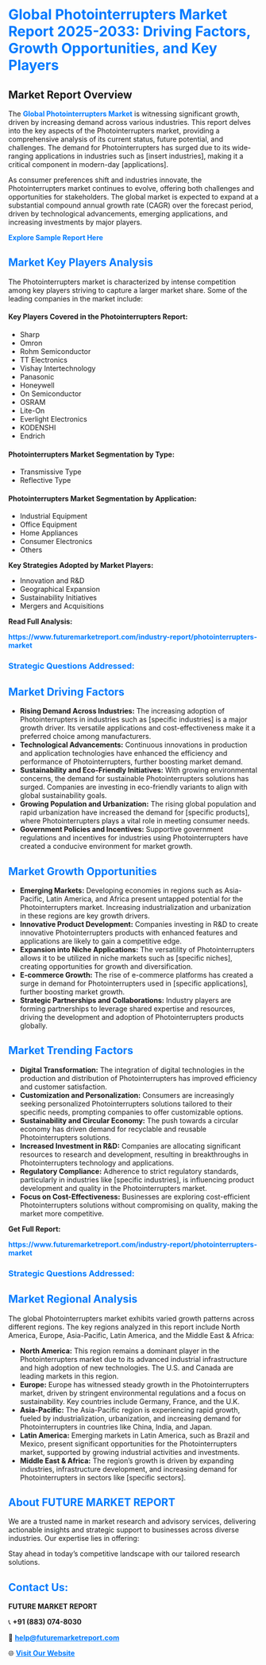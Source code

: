 <h1 style="color: #007BFF;">Global Photointerrupters Market Report 2025-2033: Driving Factors, Growth Opportunities, and Key Players</h1>

<section id="overview">
<h2>Market Report Overview</h2>
<p>The <a href="https://www.futuremarketreport.com/industry-report/photointerrupters-market" style="color: #007BFF; text-decoration: none;"><strong>Global Photointerrupters Market</strong></a> is witnessing significant growth, driven by increasing demand across various industries. This report delves into the key aspects of the Photointerrupters market, providing a comprehensive analysis of its current status, future potential, and challenges. The demand for Photointerrupters has surged due to its wide-ranging applications in industries such as [insert industries], making it a critical component in modern-day [applications].</p>
<p>As consumer preferences shift and industries innovate, the Photointerrupters market continues to evolve, offering both challenges and opportunities for stakeholders. The global market is expected to expand at a substantial compound annual growth rate (CAGR) over the forecast period, driven by technological advancements, emerging applications, and increasing investments by major players.</p>
</section>

<section id="overview">
<p><a href="https://www.futuremarketreport.com/request-sample/reportId=26804" style="color: #007BFF; text-decoration: none;"><strong>Explore Sample Report Here</strong></a></p>
</section>

<section id="key-players">
<h2 style="color: #007BFF;">Market Key Players Analysis</h2>
<p>The Photointerrupters market is characterized by intense competition among key players striving to capture a larger market share. Some of the leading companies in the market include:</p>
<h4>Key Players Covered in the Photointerrupters Report:</h4>
<ul><li>Sharp</li><li>Omron</li><li>Rohm Semiconductor</li><li>TT Electronics</li><li>Vishay Intertechnology</li><li>Panasonic</li><li>Honeywell</li><li>On Semiconductor</li><li>OSRAM</li><li>Lite-On</li><li>Everlight Electronics</li><li>KODENSHI</li><li>Endrich</li></ul>
<h4>Photointerrupters Market Segmentation by Type:</h4>
<ul><li>Transmissive Type</li><li>Reflective Type</li></ul>

<h4>Photointerrupters Market Segmentation by Application:</h4>
<ul><li>Industrial Equipment</li><li>Office Equipment</li><li>Home Appliances</li><li>Consumer Electronics</li><li>Others</li></ul>
<p><strong>Key Strategies Adopted by Market Players:</strong></p>
<ul>
<li>Innovation and R&D</li>
<li>Geographical Expansion</li>
<li>Sustainability Initiatives</li>
<li>Mergers and Acquisitions</li>
</ul>
</section>

<section>
<p><strong>Read Full Analysis: </strong></p><a href="https://www.futuremarketreport.com/industry-report/photointerrupters-market" style="color: #007BFF; text-decoration: none;"><strong>https://www.futuremarketreport.com/industry-report/photointerrupters-market</strong></a>
<h3 style="color: #007BFF;">Strategic Questions Addressed:</h3>
</section>

<section id="driving-factors">
<h2 style="color: #007BFF;">Market Driving Factors</h2>
<ul>
<li><strong>Rising Demand Across Industries:</strong> The increasing adoption of Photointerrupters in industries such as [specific industries] is a major growth driver. Its versatile applications and cost-effectiveness make it a preferred choice among manufacturers.</li>
<li><strong>Technological Advancements:</strong> Continuous innovations in production and application technologies have enhanced the efficiency and performance of Photointerrupters, further boosting market demand.</li>
<li><strong>Sustainability and Eco-Friendly Initiatives:</strong> With growing environmental concerns, the demand for sustainable Photointerrupters solutions has surged. Companies are investing in eco-friendly variants to align with global sustainability goals.</li>
<li><strong>Growing Population and Urbanization:</strong> The rising global population and rapid urbanization have increased the demand for [specific products], where Photointerrupters plays a vital role in meeting consumer needs.</li>
<li><strong>Government Policies and Incentives:</strong> Supportive government regulations and incentives for industries using Photointerrupters have created a conducive environment for market growth.</li>
</ul>
</section>

<section id="growth-opportunities">
<h2 style="color: #007BFF;">Market Growth Opportunities</h2>
<ul>
<li><strong>Emerging Markets:</strong> Developing economies in regions such as Asia-Pacific, Latin America, and Africa present untapped potential for the Photointerrupters market. Increasing industrialization and urbanization in these regions are key growth drivers.</li>
<li><strong>Innovative Product Development:</strong> Companies investing in R&D to create innovative Photointerrupters products with enhanced features and applications are likely to gain a competitive edge.</li>
<li><strong>Expansion into Niche Applications:</strong> The versatility of Photointerrupters allows it to be utilized in niche markets such as [specific niches], creating opportunities for growth and diversification.</li>
<li><strong>E-commerce Growth:</strong> The rise of e-commerce platforms has created a surge in demand for Photointerrupters used in [specific applications], further boosting market growth.</li>
<li><strong>Strategic Partnerships and Collaborations:</strong> Industry players are forming partnerships to leverage shared expertise and resources, driving the development and adoption of Photointerrupters products globally.</li>
</ul>
</section>

<section id="trending-factors">
<h2 style="color: #007BFF;">Market Trending Factors</h2>
<ul>
<li><strong>Digital Transformation:</strong> The integration of digital technologies in the production and distribution of Photointerrupters has improved efficiency and customer satisfaction.</li>
<li><strong>Customization and Personalization:</strong> Consumers are increasingly seeking personalized Photointerrupters solutions tailored to their specific needs, prompting companies to offer customizable options.</li>
<li><strong>Sustainability and Circular Economy:</strong> The push towards a circular economy has driven demand for recyclable and reusable Photointerrupters solutions.</li>
<li><strong>Increased Investment in R&D:</strong> Companies are allocating significant resources to research and development, resulting in breakthroughs in Photointerrupters technology and applications.</li>
<li><strong>Regulatory Compliance:</strong> Adherence to strict regulatory standards, particularly in industries like [specific industries], is influencing product development and quality in the Photointerrupters market.</li>
<li><strong>Focus on Cost-Effectiveness:</strong> Businesses are exploring cost-efficient Photointerrupters solutions without compromising on quality, making the market more competitive.</li>
</ul>
</section>

<section>
<p><strong>Get Full Report: </strong></p><a href="https://www.futuremarketreport.com/industry-report/photointerrupters-market" style="color: #007BFF; text-decoration: none;"><strong>https://www.futuremarketreport.com/industry-report/photointerrupters-market</strong></a>
<h3 style="color: #007BFF;">Strategic Questions Addressed:</h3>
</section>


<section id="regional-analysis">
<h2 style="color: #007BFF;">Market Regional Analysis</h2>
<p>The global Photointerrupters market exhibits varied growth patterns across different regions. The key regions analyzed in this report include North America, Europe, Asia-Pacific, Latin America, and the Middle East & Africa:</p>
<ul>
<li><strong>North America:</strong> This region remains a dominant player in the Photointerrupters market due to its advanced industrial infrastructure and high adoption of new technologies. The U.S. and Canada are leading markets in this region.</li>
<li><strong>Europe:</strong> Europe has witnessed steady growth in the Photointerrupters market, driven by stringent environmental regulations and a focus on sustainability. Key countries include Germany, France, and the U.K.</li>
<li><strong>Asia-Pacific:</strong> The Asia-Pacific region is experiencing rapid growth, fueled by industrialization, urbanization, and increasing demand for Photointerrupters in countries like China, India, and Japan.</li>
<li><strong>Latin America:</strong> Emerging markets in Latin America, such as Brazil and Mexico, present significant opportunities for the Photointerrupters market, supported by growing industrial activities and investments.</li>
<li><strong>Middle East & Africa:</strong> The region’s growth is driven by expanding industries, infrastructure development, and increasing demand for Photointerrupters in sectors like [specific sectors].</li>
</ul>
</section>

<footer>
<h2 style="color: #007BFF;">About FUTURE MARKET REPORT</h2>
<p>We are a trusted name in market research and advisory services, delivering actionable insights and strategic support to businesses across diverse industries. Our expertise lies in offering:</p>

<p>Stay ahead in today’s competitive landscape with our tailored research solutions.</p>

<h2 style="color: #007BFF;">Contact Us:</h2>
<p><strong>FUTURE MARKET REPORT</strong></p>
<p>📞 <strong>+91 (883) 074-8030</strong></p>
<p>📧 <strong><a href="mailto:help@futuremarketreport.com" style="color: #007BFF;">help@futuremarketreport.com</a></strong></p>
<p>🌐 <strong><a href="https://www.futuremarketreport.com/" style="color: #007BFF;">Visit Our Website</a></strong></p>
</footer>